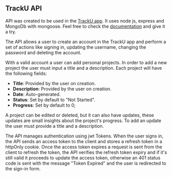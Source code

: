 ## TrackU API

API was created to be used in the [TrackU app](https://tracku-app.netlify.app/). It uses node js, express and MongoDb with mongoose. Feel free to check the [documentation](https://tracku-api.cyclic.app/api-docs/) and give it a try.

The API allows a user to create an account in the TrackU app and perform a set of actions like signing in, updating the username, changing the password and deleting the account.

With a valid account a user can add personal projects. In order to add a new project the user must input a title and a description. Each project will have the following fields:

- **Title**: Provided by the user on creation.
- **Description**: Provided by the user on creation.
- **Date**: Auto-generated.
- **Status**: Set by default to "Not Started".
- **Progress**: Set by default to 0;

A project can be edited or deleted, but it can also have updates, these updates are small insights about the project's progress. To add an update the user must provide a title and a description.

The API manages authentication using jwt Tokens. When the user signs in, the API sends an access token to the client and stores a refresh token in a httpOnly cookie. Once the access token expires a request is sent from the client to refresh the token, the API verifies the refresh token expiry and if it's still valid it proceeds to update the access token, otherwise an 401 status code is sent with the message "Token Expired" and the user is redirected to the sign-in form.
